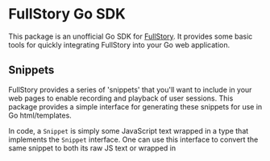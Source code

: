 # FullStory Go SDK

This package is an unofficial Go SDK for [FullStory](https://www.fullstory.com). It provides some basic tools for quickly integrating FullStory into your Go web application.

## Snippets

FullStory provides a series of 'snippets' that you'll want to include in your web pages to enable recording and playback of user sessions. This package provides a simple interface for generating these snippets for use in Go html/templates.

In code, a `Snippet` is simply some JavaScript text wrapped in a type that implements the `Snippet` interface. One can use this interface to convert the same snippet to both its raw JS text or wrapped in <script> tags.
```go
type Snippet interface {
	AsJS() template.JS
	AsHTML() template.HTML
}
```

### Recording Snippet

The FullStory Recording Snippet enables FullStory to record the activity in your web application. It should be included in the `<head>` of your HTML pages.

This package provides a helper function for generating a FullStory Recording Snippet that can be used in your Go templates:

```go
package main

import (
	"github.com/tylermmorton/go-fullstory"
	"html/template"
	"net/http"

	"github.com/fullstorydev/fullstory-go"
)

var tmpl = template.Must(template.New("index.html").Parse(`
<html>
    <head>
        {{ .FullStorySnippet }}
    </head>
    <body>
        <h1>Hello, world!</h1>
    </body>
</html>
`))

func main() {
	http.HandleFunc("/", func(w http.ResponseWriter, r *http.Request) {
		tmpl.Execute(w, map[string]interface{}{
			"FullStorySnippet": fullstory.MustRecordingSnippet("YOUR_ORG_ID").AsHTML(),
		})
	})
	http.ListenAndServe(":8080", nil)
}
```